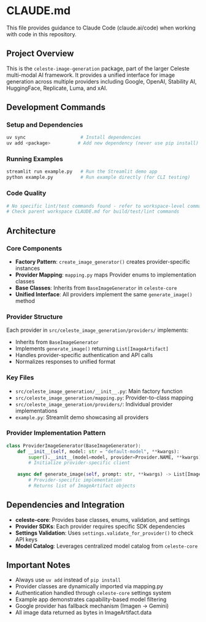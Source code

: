 # CLAUDE.md

This file provides guidance to Claude Code (claude.ai/code) when working with code in this repository.

## Project Overview

This is the `celeste-image-generation` package, part of the larger Celeste multi-modal AI framework. It provides a unified interface for image generation across multiple providers including Google, OpenAI, Stability AI, HuggingFace, Replicate, Luma, and xAI.

## Development Commands

### Setup and Dependencies
```bash
uv sync                    # Install dependencies
uv add <package>          # Add new dependency (never use pip install)
```

### Running Examples
```bash
streamlit run example.py   # Run the Streamlit demo app
python example.py          # Run example directly (for CLI testing)
```

### Code Quality
```bash
# No specific lint/test commands found - refer to workspace-level commands
# Check parent workspace CLAUDE.md for build/test/lint commands
```

## Architecture

### Core Components
- **Factory Pattern**: `create_image_generator()` creates provider-specific instances
- **Provider Mapping**: `mapping.py` maps Provider enums to implementation classes
- **Base Classes**: Inherits from `BaseImageGenerator` in `celeste-core`
- **Unified Interface**: All providers implement the same `generate_image()` method

### Provider Structure
Each provider in `src/celeste_image_generation/providers/` implements:
- Inherits from `BaseImageGenerator`
- Implements `generate_image()` returning `List[ImageArtifact]`
- Handles provider-specific authentication and API calls
- Normalizes responses to unified format

### Key Files
- `src/celeste_image_generation/__init__.py`: Main factory function
- `src/celeste_image_generation/mapping.py`: Provider-to-class mapping
- `src/celeste_image_generation/providers/`: Individual provider implementations
- `example.py`: Streamlit demo showcasing all providers

### Provider Implementation Pattern
```python
class ProviderImageGenerator(BaseImageGenerator):
    def __init__(self, model: str = "default-model", **kwargs):
        super().__init__(model=model, provider=Provider.NAME, **kwargs)
        # Initialize provider-specific client
    
    async def generate_image(self, prompt: str, **kwargs) -> List[ImageArtifact]:
        # Provider-specific implementation
        # Returns list of ImageArtifact objects
```

## Dependencies and Integration

- **celeste-core**: Provides base classes, enums, validation, and settings
- **Provider SDKs**: Each provider requires specific SDK dependencies
- **Settings Validation**: Uses `settings.validate_for_provider()` to check API keys
- **Model Catalog**: Leverages centralized model catalog from `celeste-core`

## Important Notes

- Always use `uv add` instead of `pip install`
- Provider classes are dynamically imported via mapping.py
- Authentication handled through `celeste-core` settings system
- Example app demonstrates capability-based model filtering
- Google provider has fallback mechanism (Imagen → Gemini)
- All image data returned as bytes in ImageArtifact.data